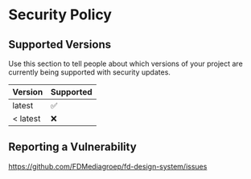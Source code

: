 # Security Policy

## Supported Versions

Use this section to tell people about which versions of your project are
currently being supported with security updates.

| Version   | Supported          |
| --------- | ------------------ |
| latest    | :white_check_mark: |
| < latest  | :x:                |

## Reporting a Vulnerability

https://github.com/FDMediagroep/fd-design-system/issues
